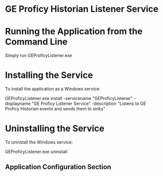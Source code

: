 # GE Proficy Historian Listener Service


# Running the Application from the Command Line
Simply run GEProficyListener.exe

# Installing the Service
To install the application as a Windows service:

GEProficyListener.exe install -servicename "GEProficyListener" -displayname "GE Proficy Listener Service" -description "Listens to GE Proficy Historian events and sends them to sinks"

# Uninstalling the Service
To uninstall the Windows service:

GEProficyListener.exe uninstall 


## Application Configuration Section


